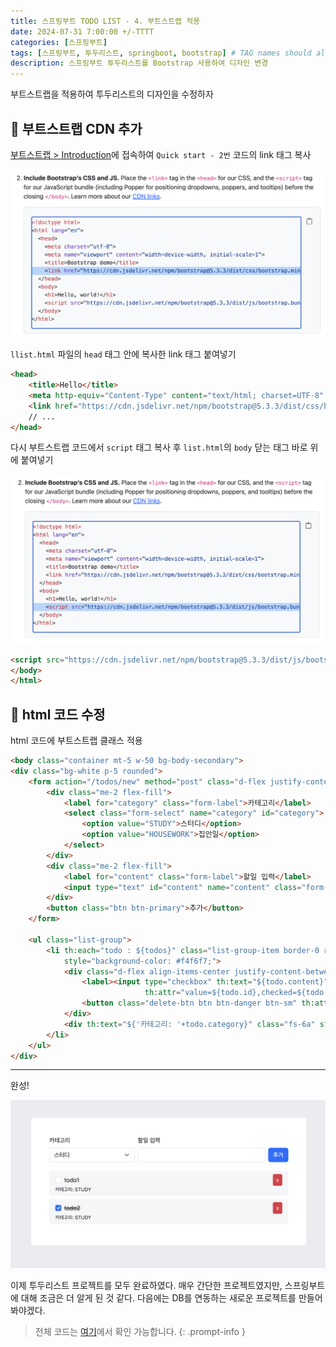 ```yaml
---
title: 스프링부트 TODO LIST - 4. 부트스트랩 적용
date: 2024-07-31 7:00:00 +/-TTTT
categories: [스프링부트]
tags: [스프링부트, 투두리스트, springboot, bootstrap] # TAG names should always be lowercase
description: 스프링부트 투두리스트를 Bootstrap 사용하여 디자인 변경
---
```


부트스트랩을 적용하여 투두리스트의 디자인을 수정하자

## 🎯 부트스트랩 CDN 추가

[부트스트랩 > Introduction](https://getbootstrap.com/docs/5.3/getting-started/introduction/#quick-start)에 접속하여 `Quick start - 2번` 코드의 link 태그 복사

![bootstrap-link](/assets/img/posts/2024-07-31/bootstrap-link.png)

`llist.html` 파일의 `head` 태그 안에 복사한 link 태그 붙여넣기

```html
<head>
    <title>Hello</title>
    <meta http-equiv="Content-Type" content="text/html; charset=UTF-8" />
    <link href="https://cdn.jsdelivr.net/npm/bootstrap@5.3.3/dist/css/bootstrap.min.css">
    // ...
</head>
```

다시 부트스트랩 코드에서 `script` 태그 복사 후 `list.html`의 `body` 닫는 태그 바로 위에 붙여넣기

![bootstrap-script](/assets/img/posts/2024-07-31/bootstrap-script.png)

```html
<script src="https://cdn.jsdelivr.net/npm/bootstrap@5.3.3/dist/js/bootstrap.bundle.min.js"></script>
</body>
</html>
```

## 🎯 html 코드 수정

html 코드에 부트스트랩 클래스 적용

```html
<body class="container mt-5 w-50 bg-body-secondary">
<div class="bg-white p-5 rounded">
    <form action="/todos/new" method="post" class="d-flex justify-content-center align-items-end mb-4">
        <div class="me-2 flex-fill">
            <label for="category" class="form-label">카테고리</label>
            <select class="form-select" name="category" id="category">
                <option value="STUDY">스터디</option>
                <option value="HOUSEWORK">집안일</option>
            </select>
        </div>
        <div class="me-2 flex-fill">
            <label for="content" class="form-label">할일 입력</label>
            <input type="text" id="content" name="content" class="form-control">
        </div>
        <button class="btn btn-primary">추가</button>
    </form>

    <ul class="list-group">
        <li th:each="todo : ${todos}" class="list-group-item border-0 rounded d-flex flex-column mb-2"
            style="background-color: #f4f6f7;">
            <div class="d-flex align-items-center justify-content-between">
                <label><input type="checkbox" th:text="${todo.content}" class="form-check-input me-2"
                              th:attr="value=${todo.id},checked=${todo.isDone}"></label>
                <button class="delete-btn btn btn-danger btn-sm" th:attr="data-id=${todo.id}">x</button>
            </div>
            <div th:text="${'카테고리: '+todo.category}" class="fs-6a" style="font-size: 13px">카테고리: 공부</div>
        </li>
    </ul>
</div>
```

---

완성!

![result](/assets/img/posts/2024-07-31/result.png)

이제 투두리스트 프로젝트를 모두 완료하였다. 매우 간단한 프로젝트였지만, 스프링부트에 대해 조금은 더 알게 된 것 같다. 다음에는 DB를 연동하는 새로운 프로젝트를 만들어봐야겠다.

>전체 코드는 [여기](https://github.com/suhyeoonn/springboot-todolist)에서 확인 가능합니다.
{: .prompt-info }
